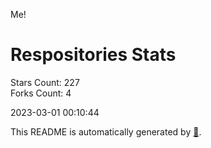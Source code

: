 Me!

# Respositories Stats
Stars Count: 227  
Forks Count: 4

2023-03-01 00:10:44  

This README is automatically generated by [🐰](https://github.com/rnitta/rnitta).
